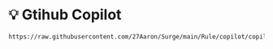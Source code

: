 # :bulb: Gtihub Copilot

```
https://raw.githubusercontent.com/27Aaron/Surge/main/Rule/copilot/copilot.list
```
